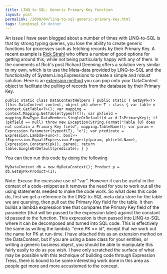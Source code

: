 ```yaml
---
title: LINQ to SQL: Generic Primary Key function
layout: post
permalink: /2008/04/linq-to-sql-generic-primary-key.html
tags: linqtosql C# dotnet
---
```


An issue I have seen blogged about a number of times with LINQ-to-SQL is that by strong typing queries, you lose the ability to create generic functions for processes such as fetching records by their Primary Key. A recent example is [Rick Strahl](http://west-wind.com/weblog/posts/314663.aspx) who offers a number of good options for getting around this, while not being particularly happy with any of them. In the comments of Rick's post Richard Deeming offers a solution very similar to my own, which is to use the Meta-data provided by LINQ-to-SQL and the functionality of System.Linq.Expressions to create a simple and robust solution.
Here is an [extension method](http://csainty.blogspot.com/2008/01/extension-methods.html) you can pop onto your DataContext object to facilitate the pulling of records from the database by their Primary Key.

`public static class DataContextHelpers
{
    public static T GetByPk<T>(this DataContext context, object pk) where T : class {
        var table = context.GetTable<T>();
        var mapping = context.Mapping.GetTable(typeof(T));
        var pkfield = mapping.RowType.DataMembers.SingleOrDefault(d => d.IsPrimaryKey);
        if (pkfield == null)
            throw new Exception(String.Format("Table {0} does not contain a Primary Key field", mapping.TableName));
        var param = Expression.Parameter(typeof(T), "e");
        var predicate = Expression.Lambda<Func<T, bool>>(Expression.Equal(Expression.Property(param, pkfield.Name), Expression.Constant(pk)), param);
        return table.SingleOrDefault(predicate);
    }
}`


You can then run this code by doing the following

`MyDataContext db = new MyDataContext();
Product p = db.GetByPk<Product>(1);`


Note: Excuse the excessive use of "var". However it can be useful in the context of a code-snippet as it removes the need for you to work out all the using statements needed to make the code work.
So what does this code do, first we get a reference to the LINQ-to-SQL meta data store for the table we are querying, then pull out the Primary Key field for the table. It then builds a lambda expression tree that compares the Primary Key field of the parameter (that will be passed to the expression later) against the constant id passed to the function. This expression is then passed into LINQ-to-SQL where it can be decomposed and turned into SQL code. This is effectively the same as writing the lambda  "e=>e.PK == id", except that we work out the name for PK at run-time.
I have attached this as an extension method on the DataContext, but if you are using a base class for your entities, or writing a generic business object, you should be able to manipulate this fairly easily to do as you wish.
  I have only scratched the surface of what may be possible with this technique of building code through Expression Tress, there is bound to be some interesting work done in this area as people get more and more accustomed to the concept.